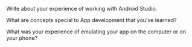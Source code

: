 Write about your experience of working with Android Studio.

What are concepts special to App development that you've learned?

What was your experience of emulating your app on the computer or on your phone?
